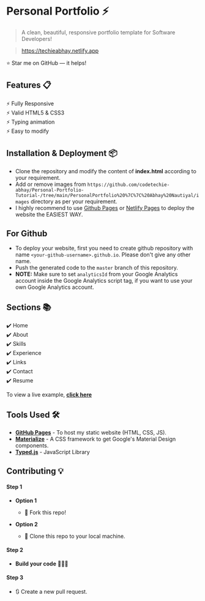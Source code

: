 # Personal Portfolio ⚡️ 
> A clean, beautiful, responsive portfolio template for Software Developers!

> https://techieabhay.netlify.app


:star: Star me on GitHub — it helps!

## Features 📋
⚡️ Fully Responsive\
⚡️ Valid HTML5 & CSS3\
⚡️ Typing animation\
⚡️ Easy to modify

## Installation & Deployment 📦
- Clone the repository and modify the content of <b>index.html</b> according to your requirement.
- Add or remove images from `https://github.com/codetechie-abhay/Personal-Portfolio-Tutorial-/tree/main/PersonalPortfolio%20%7C%7C%20Abhay%20Nautiyal/images` directory as per your requirement.
- I highly recommend to use [Github Pages](https://create-react-app.dev/docs/deployment/#github-pages) or [Netlify Pages](https://www.netlify.com/) to deploy the website the EASIEST WAY.

## For Github 

- To deploy your website, first you need to create github repository with name `<your-github-username>.github.io`. Please don't give any other name.
- Push the generated code to the `master` branch of this repository.
- <b>NOTE:</b> Make sure to set `analyticsId` from your Google Analytics account inside the Google Analytics script tag, if you want to use your own Google Analytics account.

## Sections 📚
✔️ Home\
✔️ About\
✔️ Skills\
✔️ Experience\
✔️ Links\
✔️ Contact\
✔️ Resume

To view a live example, **[click here](https://techieabhay.netlify.app)**

## Tools Used 🛠️
* [<b>GitHub Pages</b>](https://create-react-app.dev/docs/deployment/#github-pages) - To host my static website (HTML, CSS, JS).
* [<b>Materialize</b>](https://materializecss.com/) - A CSS framework to get Google's Material Design components.
* [<b>Typed.js</b>](https://mattboldt.com/demos/typed-js/) - JavaScript Library

## Contributing 💡
#### Step 1

- **Option 1**
    - 🍴 Fork this repo!

- **Option 2**
    - 👯 Clone this repo to your local machine.


#### Step 2

- **Build your code** 🔨🔨🔨

#### Step 3

- 🔃 Create a new pull request.

